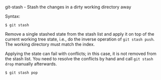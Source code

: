 git-stash - Stash the changes in a dirty working directory away

Syntax:
```
$ git stash
```

Remove a single stashed state from the stash list and apply it on top of the current working tree state, i.e., do the inverse operation of `git stash push`. The working directory must match the index.

Applying the state can fail with conflicts; in this case, it is not removed from the stash list. You need to resolve the conflicts by hand and call `git stash drop` manually afterwards.
```
$ git stash pop
```